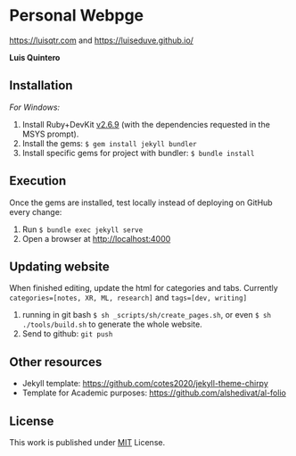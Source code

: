 # Personal Webpge

<https://luisqtr.com> and <https://luiseduve.github.io/>

**Luis Quintero**

## Installation

*For Windows:* 

1. Install Ruby+DevKit [v2.6.9][Ruby] (with the dependencies requested in the MSYS prompt). 
2. Install the gems: `$ gem install jekyll bundler`
3. Install specific gems for project with bundler: `$ bundle install`

[Ruby]: https://github.com/oneclick/rubyinstaller2/releases/download/RubyInstaller-2.6.9-1/rubyinstaller-devkit-2.6.9-1-x64.exe

## Execution

Once the gems are installed, test locally instead of deploying on GitHub every change: 

1. Run `$ bundle exec jekyll serve`
2. Open a browser at <http://localhost:4000>

## Updating website

When finished editing, update the html for categories and tabs. Currently `categories=[notes, XR, ML, research]` and `tags=[dev, writing]`

1.  running in git bash `$ sh _scripts/sh/create_pages.sh`, or even `$ sh ./tools/build.sh` to generate the whole website.
2. Send to github: `git push`

## Other resources

- Jekyll template: <https://github.com/cotes2020/jekyll-theme-chirpy>
- Template for Academic purposes: <https://github.com/alshedivat/al-folio>

## License

This work is published under [MIT](https://github.com/cotes2020/jekyll-theme-chirpy/blob/master/LICENSE) License.